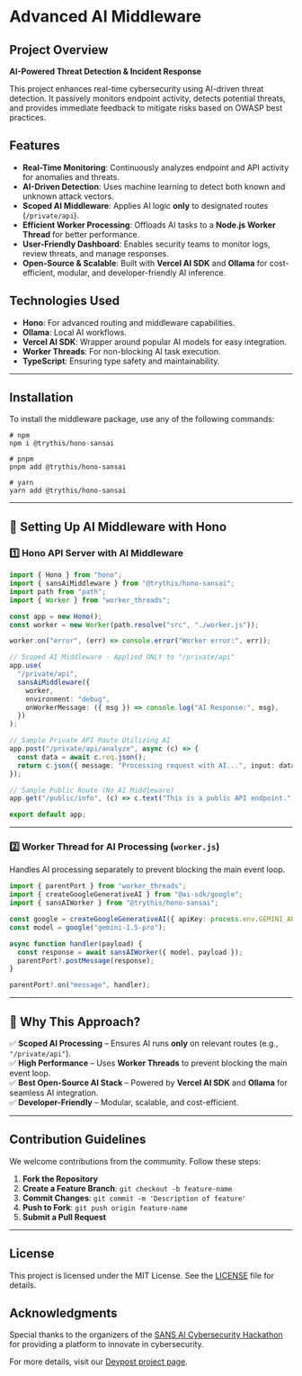 # Advanced AI Middleware

## Project Overview

**AI-Powered Threat Detection & Incident Response**

This project enhances real-time cybersecurity using AI-driven threat detection. It passively monitors endpoint activity, detects potential threats, and provides immediate feedback to mitigate risks based on OWASP best practices.

## Features

- **Real-Time Monitoring**: Continuously analyzes endpoint and API activity for anomalies and threats.
- **AI-Driven Detection**: Uses machine learning to detect both known and unknown attack vectors.
- **Scoped AI Middleware**: Applies AI logic **only** to designated routes (`/private/api`).
- **Efficient Worker Processing**: Offloads AI tasks to a **Node.js Worker Thread** for better performance.
- **User-Friendly Dashboard**: Enables security teams to monitor logs, review threats, and manage responses.
- **Open-Source & Scalable**: Built with **Vercel AI SDK** and **Ollama** for cost-efficient, modular, and developer-friendly AI inference.

## Technologies Used

- **Hono**: For advanced routing and middleware capabilities.
- **Ollama**: Local AI workflows.
- **Vercel AI SDK**: Wrapper around popular AI models for easy integration.
- **Worker Threads**: For non-blocking AI task execution.
- **TypeScript**: Ensuring type safety and maintainability.

---

## Installation

To install the middleware package, use any of the following commands:

```shell
# npm
npm i @trythis/hono-sansai

# pnpm
pnpm add @trythis/hono-sansai

# yarn
yarn add @trythis/hono-sansai
```

---

## 🚀 **Setting Up AI Middleware with Hono**

### **1️⃣ Hono API Server with AI Middleware**

```typescript
import { Hono } from "hono";
import { sansAiMiddleware } from "@trythis/hono-sansai";
import path from "path";
import { Worker } from "worker_threads";

const app = new Hono();
const worker = new Worker(path.resolve("src", "./worker.js"));

worker.on("error", (err) => console.error("Worker error:", err));

// Scoped AI Middleware - Applied ONLY to "/private/api"
app.use(
  "/private/api",
  sansAiMiddleware({
    worker,
    environment: "debug",
    onWorkerMessage: ({ msg }) => console.log("AI Response:", msg),
  })
);

// Sample Private API Route Utilizing AI
app.post("/private/api/analyze", async (c) => {
  const data = await c.req.json();
  return c.json({ message: "Processing request with AI...", input: data });
});

// Sample Public Route (No AI Middleware)
app.get("/public/info", (c) => c.text("This is a public API endpoint."));

export default app;
```

---

### **2️⃣ Worker Thread for AI Processing (`worker.js`)**

Handles AI processing separately to prevent blocking the main event loop.

```typescript
import { parentPort } from "worker_threads";
import { createGoogleGenerativeAI } from "@ai-sdk/google";
import { sansAIWorker } from "@trythis/hono-sansai";

const google = createGoogleGenerativeAI({ apiKey: process.env.GEMINI_API_KEY });
const model = google("gemini-1.5-pro");

async function handler(payload) {
  const response = await sansAIWorker({ model, payload });
  parentPort?.postMessage(response);
}

parentPort?.on("message", handler);
```

---

## **🌟 Why This Approach?**

✅ **Scoped AI Processing** – Ensures AI runs **only** on relevant routes (e.g., `"/private/api"`).  
✅ **High Performance** – Uses **Worker Threads** to prevent blocking the main event loop.  
✅ **Best Open-Source AI Stack** – Powered by **Vercel AI SDK** and **Ollama** for seamless AI integration.  
✅ **Developer-Friendly** – Modular, scalable, and cost-efficient.

---

## Contribution Guidelines

We welcome contributions from the community. Follow these steps:

1. **Fork the Repository**
2. **Create a Feature Branch**: `git checkout -b feature-name`
3. **Commit Changes**: `git commit -m 'Description of feature'`
4. **Push to Fork**: `git push origin feature-name`
5. **Submit a Pull Request**

---

## License

This project is licensed under the MIT License. See the [LICENSE](LICENSE) file for details.

## Acknowledgments

Special thanks to the organizers of the [SANS AI Cybersecurity Hackathon](https://ai-cybersecurity-hackathon.devpost.com/) for providing a platform to innovate in cybersecurity.

For more details, visit our [Devpost project page](https://devpost.com/software/ai-powered-threat-detection-incident-response).
